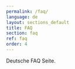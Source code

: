 ```yaml
---
permalink: /faq/
language: de
layout: sections_default 
title: FAQ
section: faq
ref: faq
order: 4
---
```


Deutsche FAQ Seite.
